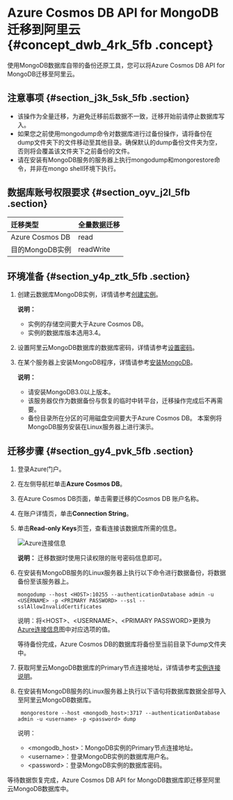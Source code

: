 # Azure Cosmos DB API for MongoDB 迁移到阿里云 {#concept_dwb_4rk_5fb .concept}

使用MongoDB数据库自带的备份还原工具，您可以将Azure Cosmos DB API for MongoDB迁移至阿里云。

## 注意事项 {#section_j3k_5sk_5fb .section}

-   该操作为全量迁移，为避免迁移前后数据不一致，迁移开始前请停止数据库写入。
-   如果您之前使用mongodump命令对数据库进行过备份操作，请将备份在dump文件夹下的文件移动至其他目录。确保默认的dump备份文件夹为空，否则将会覆盖该文件夹下之前备份的文件。
-   请在安装有MongoDB服务的服务器上执行mongodump和mongorestore命令，并非在mongo shell环境下执行。

## 数据库账号权限要求 {#section_oyv_j2l_5fb .section}

|迁移类型|全量数据迁移|
|:---|:-----|
|Azure Cosmos DB|read|
|目的MongoDB实例|readWrite|

## 环境准备 {#section_y4p_ztk_5fb .section}

1.  创建云数据库MongoDB实例，详情请参考[创建实例](../../../../cn.zh-CN/副本集快速入门/创建实例.md#)。

    **说明：** 

    -   实例的存储空间要大于Azure Cosmos DB。
    -   实例的数据库版本选用3.4。
2.  设置阿里云MongoDB数据库的数据库密码，详情请参考[设置密码](../../../../cn.zh-CN/用户指南/账号管理/重置密码.md#)。
3.  在某个服务器上安装MongoDB程序，详情请参考[安装MongoDB](https://docs.mongodb.com/manual/administration/install-community/)。

    **说明：** 

    -   请安装MongoDB3.0以上版本。
    -   该服务器仅作为数据备份与恢复的临时中转平台，迁移操作完成后不再需要。
    -   备份目录所在分区的可用磁盘空间要大于Azure Cosmos DB。
    本案例将MongoDB服务安装在Linux服务器上进行演示。


## 迁移步骤 {#section_gy4_pvk_5fb .section}

1.  登录Azure门户。
2.  在左侧导航栏单击**Azure Cosmos DB**。
3.  在Azure Cosmos DB页面，单击需要迁移的Cosmos DB 账户名称。
4.  在账户详情页，单击**Connection String**。
5.  单击**Read-only Keys**页签，查看连接该数据库所需的信息。

    ![](images/32319_zh-CN.png "Azure连接信息")

    **说明：** 迁移数据时使用只读权限的账号密码信息即可。

6.  在安装有MongoDB服务的Linux服务器上执行以下命令进行数据备份，将数据备份至该服务器上。

    ```
    mongodump --host <HOST>:10255 --authenticationDatabase admin -u <USERNAME> -p <PRIMARY PASSWORD> --ssl --sslAllowInvalidCertificates
    ```

    说明：将<HOST\>、<USERNAME\>、<PRIMARY PASSWORD\>更换为[Azure连接信息](#fig_qbq_fy5_vfb)图中对应选项的值。

    等待备份完成，Azure Cosmos DB的数据库将备份至当前目录下dump文件夹中。

7.  获取阿里云MongoDB数据库的Primary节点连接地址，详情请参考[实例连接说明](../../../../cn.zh-CN/副本集快速入门/连接实例/副本集实例连接说明.md#)。
8.  在安装有MongoDB服务的Linux服务器上执行以下语句将数据库数据全部导入至阿里云MongoDB数据库。

    ```
     mongorestore --host <mongodb_host>:3717 --authenticationDatabase admin -u <username> -p <password> dump
    ```

    说明：

    -   <mongodb\_host\>：MongoDB实例的Primary节点连接地址。
    -   <username\>：登录MongoDB实例的数据库用户名。
    -   <password\>：登录MongoDB实例的数据库密码。

等待数据恢复完成，Azure Cosmos DB API for MongoDB数据库即迁移至阿里云MongoDB数据库中。

